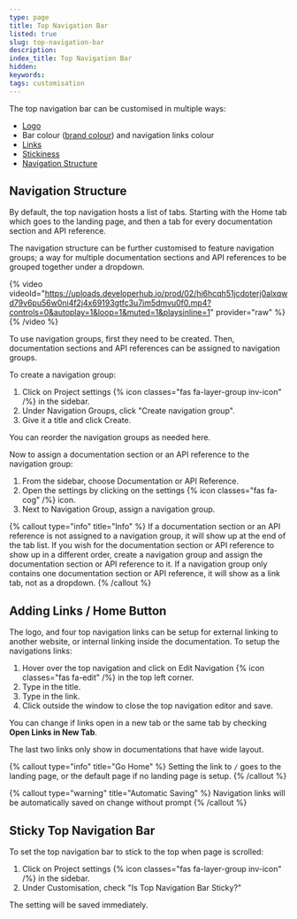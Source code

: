 ```yaml
---
type: page
title: Top Navigation Bar
listed: true
slug: top-navigation-bar
description: 
index_title: Top Navigation Bar
hidden: 
keywords: 
tags: customisation
---
```


The top navigation bar can be customised in multiple ways:

- [Logo](/support-center/customising-visuals#changing-logo)
- Bar colour ([brand colour](/support-center/customising-visuals#changing-colours)) and navigation links colour
- [Links](/support-center/top-navigation-bar#adding-links--home-button)
- [Stickiness](/support-center/top-navigation-bar#sticky-top-navigation-bar)
- [Navigation Structure](/support-center/top-navigation-bar#navigation-structure)

## Navigation Structure

By default, the top navigation hosts a list of tabs. Starting with the Home tab which goes to the landing page, and then a tab for every documentation section and API reference.

The navigation structure can be further customised to feature navigation groups; a way for multiple documentation sections and API references to be grouped together under a dropdown.

{% video videoId="https://uploads.developerhub.io/prod/02/hi6hcqh51jcdoterj0alxqwd79v6pu56w0ni4f2j4x69193gtfc3u7im5dmvu0f0.mp4?controls=0&autoplay=1&loop=1&muted=1&playsinline=1" provider="raw" %}
{% /video %}

To use navigation groups, first they need to be created. Then, documentation sections and API references can be assigned to navigation groups.

To create a navigation group:

1. Click on Project settings {% icon classes="fas fa-layer-group inv-icon" /%} in the sidebar.
2. Under Navigation Groups, click "Create navigation group".
3. Give it a title and click Create.

You can reorder the navigation groups as needed here.

Now to assign a documentation section or an API reference to the navigation group:

1. From the sidebar, choose Documentation or API Reference.
2. Open the settings by clicking on the settings {% icon classes="fas fa-cog" /%} icon.
3. Next to Navigation Group, assign a navigation group.

{% callout type="info" title="Info" %}
If a documentation section or an API reference is not assigned to a navigation group, it will show up at the end of the tab list. If you wish for the documentation section or API reference to show up in a different order, create a navigation group and assign the documentation section or API reference to it. If a navigation group only contains one documentation section or API reference, it will show as a link tab, not as a dropdown.
{% /callout %}

## Adding Links / Home Button

The logo, and four top navigation links can be setup for external linking to another website, or internal linking inside the documentation. To setup the navigations links:

1. Hover over the top navigation and click on Edit Navigation {% icon classes="fas fa-edit" /%} in the top left corner.
2. Type in the title.
3. Type in the link.
4. Click outside the window to close the top navigation editor and save.

You can change if links open in a new tab or the same tab by checking **Open Links in New Tab**.

The last two links only show in documentations that have wide layout.

{% callout type="info" title="Go Home" %}
Setting the link to `/` goes to the landing page, or the default page if no landing page is setup.
{% /callout %}

{% callout type="warning" title="Automatic Saving" %}
Navigation links will be automatically saved on change without prompt
{% /callout %}

## Sticky Top Navigation Bar

To set the top navigation bar to stick to the top when page is scrolled:

1. Click on Project settings {% icon classes="fas fa-layer-group inv-icon" /%} in the sidebar.
2. Under Customisation, check "Is Top Navigation Bar Sticky?"

The setting will be saved immediately.